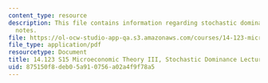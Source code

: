 ```yaml
---
content_type: resource
description: This file contains information regarding stochastic dominance lecture
  notes.
file: https://ol-ocw-studio-app-qa.s3.amazonaws.com/courses/14-123-microeconomic-theory-iii-spring-2015/875150f8deb05a910756a02a4f9f78a5_MIT14_123S15_Chap4.pdf
file_type: application/pdf
resourcetype: Document
title: 14.123 S15 Microeconomic Theory III, Stochastic Dominance Lecture Notes
uid: 875150f8-deb0-5a91-0756-a02a4f9f78a5
---
```

